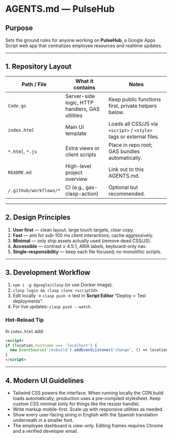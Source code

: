 # AGENTS.md — PulseHub

## Purpose  
Sets the ground rules for anyone working on **PulseHub**, a Google Apps Script web app that centralizes employee resources and realtime updates.

---

## 1. Repository Layout  
| Path / File               | What it contains | Notes |
|---------------------------|------------------|-------|
| `Code.gs`                 | Server-side logic, HTTP handlers, GAS utilities | Keep public functions first, private helpers below. |
| `index.html`              | Main UI template | Loads all CSS/JS via `<script>` / `<style>` tags or external files. |
| `*.html`, `*.js`          | Extra views or client scripts | Place in repo root; GAS bundles automatically. |
| `README.md`               | High-level project overview | Link out to this AGENTS.md. |
| `/.github/workflows/*`    | CI (e.g., gas-clasp-action) | Optional but recommended. |

---

## 2. Design Principles  
1. **User first** — clean layout, large touch targets, clear copy.  
2. **Fast** — aim for sub-100 ms client interactions; cache aggressively.  
3. **Minimal** — only ship assets actually used (remove dead CSS/JS).  
4. **Accessible** — contrast ≥ 4.5:1, ARIA labels, keyboard-only nav.  
5. **Single-responsibility** — keep each file focused; no monolithic scripts.

---

## 3. Development Workflow  
1. `npm i -g @google/clasp` (or use Docker image).  
2. `clasp login && clasp clone <scriptId>`  
3. Edit locally → `clasp push` → test in **Script Editor** “Deploy > Test deployments”.  
4. For live updates: `clasp push --watch`.  

### Hot-Reload Tip  
In `index.html` add:

```html
<script>
if (location.hostname === 'localhost') {
  new EventSource('/esbuild').addEventListener('change', () => location.reload());
}
</script>
```

---

## 4. Modern UI Guidelines
- Tailwind CSS powers the interface. When running locally the CDN build loads automatically; production uses a pre-compiled stylesheet. Keep custom CSS minimal (only for things like the resizer handle).
- Write markup mobile-first. Scale up with responsive utilities as needed.
- Show every user-facing string in English with the Spanish translation underneath in a smaller font.
- The employee dashboard is view-only. Editing frames requires Chrome and a verified developer email.
